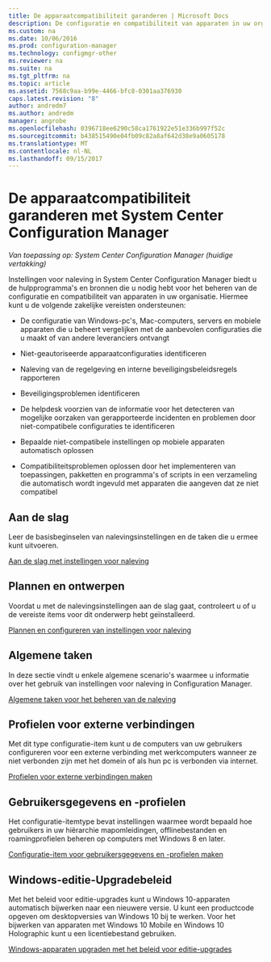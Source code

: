 ```yaml
---
title: De apparaatcompatibiliteit garanderen | Microsoft Docs
description: De configuratie en compatibiliteit van apparaten in uw organisatie beheren via System Center Configuration Manager.
ms.custom: na
ms.date: 10/06/2016
ms.prod: configuration-manager
ms.technology: configmgr-other
ms.reviewer: na
ms.suite: na
ms.tgt_pltfrm: na
ms.topic: article
ms.assetid: 7568c9aa-b99e-4466-bfc8-0301aa376930
caps.latest.revision: "8"
author: andredm7
ms.author: andredm
manager: angrobe
ms.openlocfilehash: 0396718ee6290c58ca1761922e51e336b997f52c
ms.sourcegitcommit: b438515490e04fb09c82a8af642d38e9a0605178
ms.translationtype: MT
ms.contentlocale: nl-NL
ms.lasthandoff: 09/15/2017
---
```

# <a name="ensure-device-compliance-with-system-center-configuration-manager"></a>De apparaatcompatibiliteit garanderen met System Center Configuration Manager

*Van toepassing op: System Center Configuration Manager (huidige vertakking)*

Instellingen voor naleving in System Center Configuration Manager biedt u de hulpprogramma's en bronnen die u nodig hebt voor het beheren van de configuratie en compatibiliteit van apparaten in uw organisatie. Hiermee kunt u de volgende zakelijke vereisten ondersteunen:  

-   De configuratie van Windows-pc's, Mac-computers, servers en mobiele apparaten die u beheert vergelijken met de aanbevolen configuraties die u maakt of van andere leveranciers ontvangt  

-   Niet-geautoriseerde apparaatconfiguraties identificeren  

-   Naleving van de regelgeving en interne beveiligingsbeleidsregels rapporteren  

-   Beveiligingsproblemen identificeren  

-   De helpdesk voorzien van de informatie voor het detecteren van mogelijke oorzaken van gerapporteerde incidenten en problemen door niet-compatibele configuraties te identificeren  

-   Bepaalde niet-compatibele instellingen op mobiele apparaten automatisch oplossen  

-   Compatibiliteitsproblemen oplossen door het implementeren van toepassingen, pakketten en programma's of scripts in een verzameling die automatisch wordt ingevuld met apparaten die aangeven dat ze niet compatibel  


## <a name="get-started"></a>Aan de slag  
 Leer de basisbeginselen van nalevingsinstellingen en de taken die u ermee kunt uitvoeren.  

 [Aan de slag met instellingen voor naleving](../../compliance/get-started/get-started-with-compliance-settings.md)  

## <a name="plan-and-design"></a>Plannen en ontwerpen  
 Voordat u met de nalevingsinstellingen aan de slag gaat, controleert u of u de vereiste items voor dit onderwerp hebt geïnstalleerd.  

 [Plannen en configureren van instellingen voor naleving](../../compliance/plan-design/plan-for-and-configure-compliance-settings.md)  

## <a name="common-tasks"></a>Algemene taken  
 In deze sectie vindt u enkele algemene scenario's waarmee u informatie over het gebruik van instellingen voor naleving in Configuration Manager.  

 [Algemene taken voor het beheren van de naleving](../../compliance/plan-design/common-tasks-for-managing-compliance.md)  

## <a name="remote-connection-profiles"></a>Profielen voor externe verbindingen  
 Met dit type configuratie-item kunt u de computers van uw gebruikers configureren voor een externe verbinding met werkcomputers wanneer ze niet verbonden zijn met het domein of als hun pc is verbonden via internet.  

 [Profielen voor externe verbindingen maken](/sccm/compliance/deploy-use/create-remote-connection-profiles)  

## <a name="user-data-and-profiles"></a>Gebruikersgegevens en -profielen  
 Het configuratie-itemtype bevat instellingen waarmee wordt bepaald hoe gebruikers in uw hiërarchie mapomleidingen, offlinebestanden en roamingprofielen beheren op computers met Windows 8 en later.  

 [Configuratie-item voor gebruikersgegevens en -profielen maken](/sccm/compliance/deploy-use/create-user-data-and-profiles-configuration-items)  

## <a name="windows-edition-upgrade-policy"></a>Windows-editie-Upgradebeleid  
 Met het beleid voor editie-upgrades kunt u Windows 10-apparaten automatisch bijwerken naar een nieuwere versie. U kunt een productcode opgeven om desktopversies van Windows 10 bij te werken. Voor het bijwerken van apparaten met Windows 10 Mobile en Windows 10 Holographic kunt u een licentiebestand gebruiken.  

 [Windows-apparaten upgraden met het beleid voor editie-upgrades](/sccm/compliance/deploy-use/upgrade-windows-version)  
